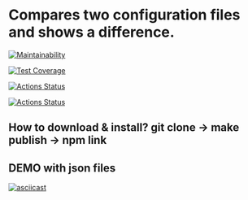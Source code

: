 # Compares two configuration files and shows a difference.

[![Maintainability](https://api.codeclimate.com/v1/badges/4bbe87791686f7fc8fed/maintainability)](https://codeclimate.com/github/Mazday21/frontend-project-46/maintainability)

[![Test Coverage](https://api.codeclimate.com/v1/badges/4bbe87791686f7fc8fed/test_coverage)](https://codeclimate.com/github/Mazday21/frontend-project-46/test_coverage)

[![Actions Status](https://github.com/Mazday21/frontend-project-46/actions/workflows/hexlet-check.yml/badge.svg)](https://github.com/Mazday21/frontend-project-46/actions)

[![Actions Status](https://github.com/Mazday21/frontend-project-46/actions/workflows/node.js.yml/badge.svg)](https://github.com/Mazday21/frontend-project-46/actions)

## How to download & install? git clone -> make publish -> npm link

## DEMO with json files

[![asciicast](https://asciinema.org/a/UzCNrwMfJ2pwVmBbKYPnRKbN9.svg)](https://asciinema.org/a/UzCNrwMfJ2pwVmBbKYPnRKbN9)